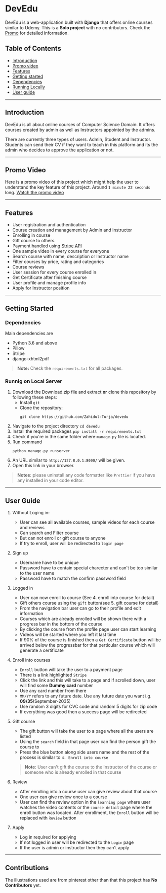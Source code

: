 # DevEdu

DevEdu is a web-application built with **Django** that offers online courses similar to Udemy. This is a **Solo project** with no contributors. Check the [Promo](#promo-video) for detailed information.

## Table of Contents
- [Introduction](#introduction)
- [Promo video](#promo-video)
- [Features](#features)
- [Getting started](#getting-started)
- [Dependencies](#dependencies)
- [Running Locally](#runnig-on-local-server)
- [User guide](#user-guide)

___
## Introduction
DevEdu is all about online courses of Computer Science Domain. It offers courses created by admin as well as Instructors appointed by the admins.

There are currently three types of users. Admin, Student and Instructor. Students can send their CV if they want to teach in this platform and its the admin who decides to approve the application or not.

___
## Promo Video

Here is a promo video of this project which might help the user to understand the key feature of this project. Around `1 minute 22 seconds` long. 
[Watch the promo video](https://www.youtube.com/watch?v=yI3u-uOfC3w)
___
## Features
- User registration and authentication
- Course creation and management by Admin and Instructor
- Enrolling in course
- Gift course to others
- Payment handled using [Stripe API](https://stripe.com/docs/testing)
- One sample video in every course for everyone
- Search course with name, description or Instructor name
- Filter courses by price, rating and categories
- Course reviews
- User session for every course enrolled in
- Get Certificate after finishing course
- User profile and manage profile info
- Apply for Instructor position

___
## Getting Started

### Dependencies

Main dependencies are
- Python 3.6 and above
- Pillow
- Stripe
- django-xhtml2pdf

> **Note:** Check the `requirements.txt` for all packages.


### Runnig on Local Server
1. Download the Download.zip file and extract **or** clone this repository by following these steps:
    * Install `git`
    * Clone the repository:
        ```
        git clone https://github.com/Zahidul-Turja/devedu
        ```
2. Navigate to the project directory
        ```
        cd devedu
        ```
3. Install the required packages
        ```
        pip install -r requirements.txt
        ```
4. Check if you're in the same folder where `manage.py` file is located.
5. Run command
    ```
    python manage.py runserver
    ```
6. An URL similar to `http://127.0.0.1:8000/` will be given.
7. Open this link in your browser.

> **Notes:** please uninstall any code formatter like `Prettier` if you have any installed in your code editor.

___
## User Guide
1. Without Loging in:
    * User can see all available courses, sample videos for each course and reviews
    * Can search and Filter course
    * But can not enroll or gift course to anyone
    * If try to enroll, user will be redirected to `login page`
2. Sign up
    * Username have to be unique
    * Password have to contain special charecter and can't be too similar to the user name
    * Password have to match the confirm password field
3. Logged in
    * User can now enroll to course (See 4. enroll into course for detail)
    * Gift others course using the `gift` button(see 5. gift course for detail)
    * From the navigation bar user can go to their profile and edit information
    * Courses which are already enrolled will be shown there with a progress bar in the bottom of the course
    * By clicking the course from the profile page user can start learning
    * Videos will be started where you left it last time
    * If 90% of the course is finished then a `Get Certificate` button will be arrived below the progressbar for that perticular course which will generate a certificate

4. Enroll into courses
    * `Enroll` button will take the user to a payment page
    * There is a link highlighted `Stripe`
    * Click the link and this will take to a page and if scrolled down, user will find some **Dummy card** number
    * Use any card number from there
    * `MM/YY` refers to any future date. Use any future date you want i.g. **09/35**(September-2035)
    * Use random 3 digits for CVC code and random 5 digits for zip code
    * If everything was good then a success page will be redirected

5. Gift course
    * The gift button will take the user to a page where all the users are listed
    * Using the `search` field in that page user can find the person gift the course to 
    * Press the blue button along side users name and the rest of the process is similar to `4. Enroll into course`
    
    > **Note:** User can't gift the course to the Instructor of the course or someone who is already enrolled in that course

6. Review
    * After enrolling into a course user can give review about that course
    * One user can give review once to a course
    * User can find the review option in the `learning page` where user watches the video contents or the `course detail` page where the enroll button was located. After enrollment, the `Enroll` button will be replaced with `Review` button

7. Apply
    * Log in required for applying 
    * If not logged in user will be redirected to the `Login` page
    * If the user is admin or instructor then they can't apply

___
## Contributions

The illustrations used are from pinterest other than that this project has **No Contributors** yet. 
